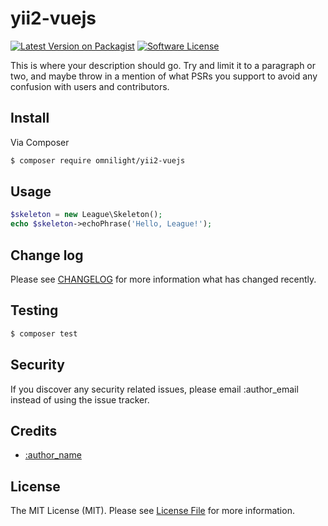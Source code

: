 # yii2-vuejs

[![Latest Version on Packagist][ico-version]][link-packagist]
[![Software License][ico-license]](LICENSE.md)

This is where your description should go. Try and limit it to a paragraph or two, and maybe throw in a mention of what
PSRs you support to avoid any confusion with users and contributors.

## Install

Via Composer

``` bash
$ composer require omnilight/yii2-vuejs
```

## Usage

``` php
$skeleton = new League\Skeleton();
echo $skeleton->echoPhrase('Hello, League!');
```

## Change log

Please see [CHANGELOG](CHANGELOG.md) for more information what has changed recently.

## Testing

``` bash
$ composer test
```

## Security

If you discover any security related issues, please email :author_email instead of using the issue tracker.

## Credits

- [:author_name][link-author]

## License

The MIT License (MIT). Please see [License File](LICENSE.md) for more information.

[ico-version]: https://img.shields.io/packagist/v/omnilight/yii2-vuejs.svg?style=flat-square
[ico-license]: https://img.shields.io/badge/license-MIT-brightgreen.svg?style=flat-square
[ico-travis]: https://img.shields.io/travis/omnilight/yii2-vuejs/master.svg?style=flat-square
[ico-scrutinizer]: https://img.shields.io/scrutinizer/coverage/g/omnilight/yii2-vuejs.svg?style=flat-square
[ico-code-quality]: https://img.shields.io/scrutinizer/g/omnilight/yii2-vuejs.svg?style=flat-square
[ico-downloads]: https://img.shields.io/packagist/dt/omnilight/yii2-vuejs.svg?style=flat-square

[link-packagist]: https://packagist.org/packages/omnilight/yii2-vuejs
[link-travis]: https://travis-ci.org/omnilight/yii2-vuejs
[link-scrutinizer]: https://scrutinizer-ci.com/g/omnilight/yii2-vuejs/code-structure
[link-code-quality]: https://scrutinizer-ci.com/g/omnilight/yii2-vuejs
[link-downloads]: https://packagist.org/packages/omnilight/yii2-vuejs
[link-author]: https://github.com/omnilight
[link-contributors]: ../../contributors
